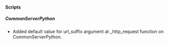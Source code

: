 
#### Scripts
##### CommonServerPython
- Added default value for url_suffix argument at _http_request function on CommonServerPython.
